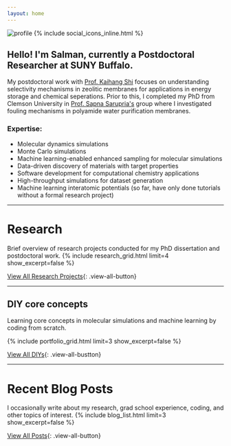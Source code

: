 ```yaml
---
layout: home
---
```


![profile](/assets/profile.png#profile)
{% include social_icons_inline.html %}


## Hello! I'm Salman, currently a Postdoctoral Researcher at SUNY Buffalo.

My postdoctoral work with [Prof. Kaihang Shi](https://shiresearchgroup.github.io) focuses on understanding selectivity mechanisms in zeolitic membranes for applications in energy storage and chemical seperations. Prior to this, I completed my PhD from Clemson University in [Prof. Sapna Sarupria's](https://sarupriagroup.github.io) group where I investigated fouling mechanisms in polyamide water purification membranes.

### Expertise:
- Molecular dynamics simulations
- Monte Carlo simulations
- Machine learning-enabled enhanced sampling for molecular simulations
- Data-driven discovery of materials with target properties
- Software development for computational chemistry applications
- High-throughput simulations for dataset generation
- Machine learning interatomic potentials (so far, have only done tutorials without a formal research project)



---

# Research
Brief overview of research projects conducted for my PhD dissertation and postdoctoral work.
{% include research_grid.html limit=4 show_excerpt=false %}

[View All Research Projects](/research){: .view-all-button}

---

## DIY core concepts
Learning core concepts in molecular simulations and machine learning by coding from scratch.

{% include portfolio_grid.html limit=3 show_excerpt=false %}

[View All DIYs](/portfolio){: .view-all-bustton}

---

# Recent Blog Posts

I occasionally write about my research, grad school experience, coding, and other topics of interest.
{% include blog_list.html limit=3 show_excerpt=false %}

[View All Posts](/posts){: .view-all-button}

